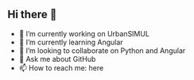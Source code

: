 ## Hi there 👋

- 🔭 I’m currently working on UrbanSIMUL
- 🌱 I’m currently learning Angular
- 👯 I’m looking to collaborate on Python and Angular
- 💬 Ask me about GitHub
- 📫 How to reach me: here
<!--
**diasse/diasse** is a ✨ _special_ ✨ repository because its `README.md` (this file) appears on your GitHub profile.

Here are some ideas to get you started:

- 🔭 I’m currently working on INRAE
- 🌱 I’m currently learning Angular
- 👯 I’m looking to collaborate on Python and Angular
- 🤔 I’m looking for help with ...
- 💬 Ask me about GitHub
- 📫 How to reach me: here
- 😄 Pronouns: ...
- ⚡ Fun fact: ...
-->
